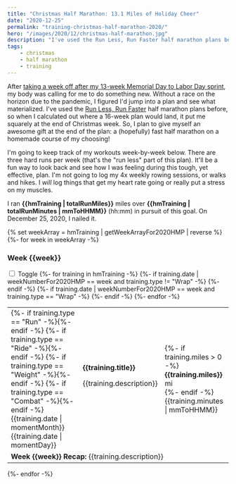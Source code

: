```yaml
---
title: "Christmas Half Marathon: 13.1 Miles of Holiday Cheer"
date: "2020-12-25"
permalink: "training-christmas-half-marathon-2020/"
hero: "/images/2020/12/christmas-half-marathon.jpg"
description: "I've used the Run Less, Run Faster half marathon plans before, so when I calculated out where a 16-week plan would land, it put me squarely at the end of Christmas week."
tags:
    - christmas
    - half marathon
    - training
---
```


After [taking a week off after my 13-week Memorial Day to Labor Day sprint](/we-interrupt-your-normally-scheduled-programming/), my body was calling for me to do something new. Without a race on the horizon due to the pandemic, I figured I'd jump into a plan and see what materialized. I've used the [Run Less, Run Faster](https://www.amazon.com/Runners-World-Less-Faster-Revolutionary/dp/159486649X) half marathon plans before, so when I calculated out where a 16-week plan would land, it put me squarely at the end of Christmas week. So, I plan to give myself an awesome gift at the end of the plan: a (hopefully) fast half marathon on a homemade course of my choosing!

I'm going to keep track of my workouts week-by-week below. There are three hard runs per week (that's the "run less" part of this plan). It'll be a fun way to look back and see how I was feeling during this tough, yet effective, plan. I'm not going to log my 4x weekly rowing sessions, or walks and hikes. I _will_ log things that get my heart rate going or really put a stress on my muscles.

I ran <b>{{hmTraining | totalRunMiles}}</b> miles over <b>{{hmTraining | totalRunMinutes | mmToHHMM}}</b> (hh:mm) in pursuit of this goal. On December 25, 2020, I nailed it.

{% set weekArray = hmTraining | getWeekArrayFor2020HMP | reverse %}
{%- for week in weekArray -%}

<h3 class="trainingTitle"><label for="switch{{week}}">Week {{week}}</label></h3>
<div class="trainingToggle">
    <input type="checkbox" class="trainingSwitch switch" id="switch{{week}}" {%- if week == weekArray.length -%} checked{%- endif -%} />
    <label for="switch{{week}}">Toggle</label>
    <table class="trainingTable">
    {%- for training in hmTraining -%}
        {%- if training.date | weekNumberFor2020HMP == week and training.type != "Wrap" -%}
        <tr class="workout workout{{training.type}}">
          <td>
            <div class="trainingTypeIcon trainingTypeIcon{{training.type}}" title="{{training.type}}">
                {%- if training.type == "Run" -%}<i class="fas fa-running"></i>{%- endif -%}
                {%- if training.type == "Ride" -%}<i class="fas fa-biking"></i>{%- endif -%}
                {%- if training.type == "Weight" -%}<i class="fas fa-dumbbell"></i>{%- endif -%}
                {%- if training.type == "Combat" -%}<i class="fas fa-fist-raised"></i>{%- endif -%}
            </div>
            <div class="trainingDate">
                <div class="mon">{{training.date | momentMonth}}</div>
                <div class="day">{{training.date | momentDay}}</div>
            </div>
          </td>
          <td>
            <b>{{training.title}}</b>
            <p>{{training.description}}</p>
          </td>
          <td class="metrics">
            {%- if training.miles > 0 -%}<b>{{training.miles}}</b> mi<br />{%- endif -%}
            <i class="far fa-clock"></i> {{training.minutes | mmToHHMM}}
            <a href="https://www.strava.com/activities/{{ training.strava }}/overview" target=_blank title="View on Strava"><i class="fas fa-external-link-alt"></i></a>
          </td>
        </tr>
        {%- endif -%}
        {%- if training.date | weekNumberFor2020HMP == week and training.type == "Wrap" -%}
        <tr class="workoutWrap">
          <td colspan="3">
            <b>Week {{week}} Recap:</b> {{training.description}}
          </td>
        </tr>
        {%- endif -%}
    {%- endfor -%}
    </table>
</div>
{%- endfor -%}